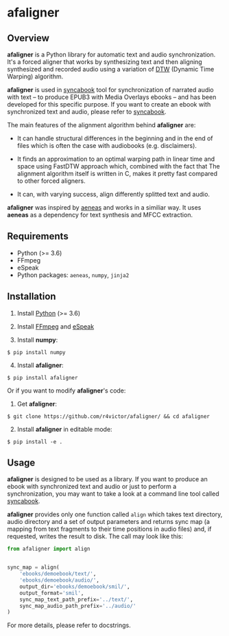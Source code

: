 # afaligner

## Overview

<b>afaligner</b> is a Python library for automatic text and audio synchronization. It's a forced aligner that works by synthesizing text and then aligning synthesized and recorded audio using a variation of [DTW](https://en.wikipedia.org/wiki/Dynamic_time_warping) (Dynamic Time Warping) algorithm.

<b>afaligner</b> is used in [syncabook](https://github.com/r4victor/syncabook) tool for synchronization of narrated audio with text – to produce EPUB3 with Media Overlays ebooks – and has been developed for this specific purpose. If you want to create an ebook with synchronized text and audio, please refer to [syncabook](https://github.com/r4victor/syncabook).

The main features of the alignment algorithm behind <b>afaligner</b> are:

* It can handle structural differences in the beginning and in the end of files which is often the case with audiobooks (e.g. disclaimers).

* It finds an approximation to an optimal warping path in linear time and space using FastDTW approach which, combined with the fact that The alignment algorithm itself is written in C, makes it pretty fast compared to other forced aligners.

* It can, with varying success, align differently splitted text and audio. 

<b>afaligner</b> was inspired by [aeneas](https://github.com/readbeyond/aeneas) and works in a similiar way. It uses <b>aeneas</b> as a dependency for text synthesis and MFCC extraction.

## Requirements

* Python (>= 3.6)
* FFmpeg
* eSpeak
* Python packages: `aeneas`, `numpy`, `jinja2`

## Installation

1. Install [Python](https://www.python.org/) (>= 3.6)

2. Install [FFmpeg](https://www.ffmpeg.org/) and [eSpeak](http://espeak.sourceforge.net/)

3. Install <b>numpy</b>:
```
$ pip install numpy
```

4. Install <b>afaligner</b>:
```
$ pip install afaligner
```

Or if you want to modify <b>afaligner</b>'s code:
1. Get <b>afaligner</b>:
```
$ git clone https://github.com/r4victor/afaligner/ && cd afaligner
```

2. Install <b>afaligner</b> in editable mode:
```
$ pip install -e .
```


## Usage

<b>afaligner</b> is designed to be used as a library. If you want to produce an ebook with synchronized text and audio or just to perform a synchronization, you may want to take a look at a command line tool called [syncabook](https://github.com/r4victor/syncabook).

<b>afaligner</b> provides only one function called `align` which takes text directory, audio directory and a set of output parameters and returns sync map (a mapping from text fragments to their time positions in audio files) and, if requested, writes the result to disk. The call may look like this:

```python
from afaligner import align


sync_map = align(
    'ebooks/demoebook/text/',
    'ebooks/demoebook/audio/',
    output_dir='ebooks/demoebook/smil/',
    output_format='smil',
    sync_map_text_path_prefix='../text/',
    sync_map_audio_path_prefix='../audio/'
)
```

For more details, please refer to docstrings.

